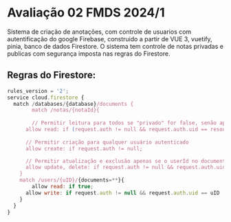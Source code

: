 # Avaliação 02 FMDS 2024/1

Sistema de criação de anotações, com controle de usuarios com autentificação do google Firebase, construido a partir de VUE 3, vuetify, pinia, banco de dados Firestore.
O sistema tem controle de notas privadas e publicas com segurança imposta nas regras do Firestore.

## Regras do Firestore:

```javascript
rules_version = '2';
service cloud.firestore {
  match /databases/{database}/documents {
		match /notas/{notaId}{
    
    	// Permitir leitura para todos se "privado" for false, senão apenas para o usuário correspondente
      allow read: if (request.auth != null && request.auth.uid == resource.data.userId) || !resource.data.privado;
      
      // Permitir criação para qualquer usuário autenticado
      allow create: if request.auth != null;

      // Permitir atualização e exclusão apenas se o userId no documento for igual ao uid do usuário autenticado
      allow update, delete: if request.auth != null && request.auth.uid == resource.data.userId;
    }
    match /users/{uID}/{documents=**}{
    	allow read: if true;
      allow write: if request.auth != null && request.auth.uid == uID
    }
  }
}
```
